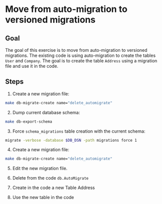 # Move from auto-migration to versioned migrations

## Goal

The goal of this exercise is to move from auto-migration to versioned migrations.
The existing code is using auto-migration to create the tables `User` and `Company`.
The goal is to create the table `Address` using a migration file and use it in the code.

## Steps

1. Create a new migration file:
```bash
make db-migrate-create name="delete_automigrate"
```

2. Dump current database schema:
```bash
make db-export-schema
```

3. Force `schema_migrations` table creation with the current schema:
```bash
migrate -verbose -database $DB_DSN -path migrations force 1
```

4. Create a new migration file:
```bash
make db-migrate-create name="delete_automigrate"
```

5. Edit the new migration file.

6. Delete from the code `db.AutoMigrate`

7. Create in the code a new Table Address

8. Use the new table in the code
